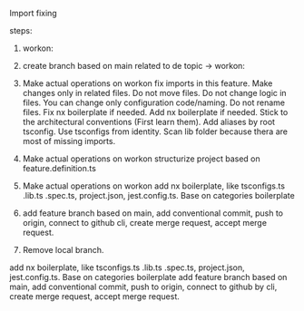 
Import fixing



steps:

1. workon:

2. create branch based on main related to de topic -> workon:

3. Make actual operations on workon
fix imports in this feature. Make changes only in related files. Do not move files. Do not change logic in files. You can change only configuration code/naming. Do not rename files. Fix nx boilerplate if needed. Add nx boilerplate if needed. Stick to the architectural conventions (First learn them). Add aliases by root tsconfig. Use tsconfigs from identity. Scan lib folder because thera are most of missing imports. 

4. Make actual operations on workon
structurize project based on feature.definition.ts

4. Make actual operations on workon
add nx boilerplate, like tsconfigs.ts .lib.ts .spec.ts, project.json, jest.config.ts. Base on categories boilerplate

4. add feature branch based on main, add conventional commit, push to origin, connect to github cli, create merge request, accept merge request.

5. Remove local branch.





add nx boilerplate, like tsconfigs.ts .lib.ts .spec.ts, project.json, jest.config.ts. Base on categories boilerplate
add feature branch based on main, add conventional commit, push to origin, connect to github by cli, create merge request, accept merge request.









